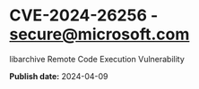 # CVE-2024-26256 - secure@microsoft.com

libarchive Remote Code Execution Vulnerability

**Publish date:** 2024-04-09
